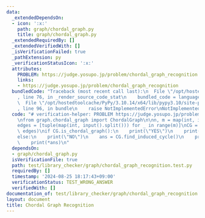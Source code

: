 ```yaml
---
data:
  _extendedDependsOn:
  - icon: ':x:'
    path: graph/chordal_graph.py
    title: graph/chordal_graph.py
  _extendedRequiredBy: []
  _extendedVerifiedWith: []
  _isVerificationFailed: true
  _pathExtension: py
  _verificationStatusIcon: ':x:'
  attributes:
    PROBLEM: https://judge.yosupo.jp/problem/chordal_graph_recognition
    links:
    - https://judge.yosupo.jp/problem/chordal_graph_recognition
  bundledCode: "Traceback (most recent call last):\n  File \"/opt/hostedtoolcache/PyPy/3.10.14/x64/lib/pypy3.10/site-packages/onlinejudge_verify/documentation/build.py\"\
    , line 76, in _render_source_code_stat\n    bundled_code = language.bundle(\n\
    \  File \"/opt/hostedtoolcache/PyPy/3.10.14/x64/lib/pypy3.10/site-packages/onlinejudge_verify/languages/python.py\"\
    , line 96, in bundle\n    raise NotImplementedError\nNotImplementedError\n"
  code: "# verification-helper: PROBLEM https://judge.yosupo.jp/problem/chordal_graph_recognition\n\
    \nfrom graph.chordal_graph import ChordalGraph\n\nn, m = map(int, input().split())\n\
    edges = [tuple(map(int, input().split())) for _ in range(m)]\nCG = ChordalGraph(n,\
    \ edges)\nif CG.is_chordal_graph():\n    print(\"YES\")\n    print(*CG.get_perfect_elimination_order())\n\
    else:\n    print(\"NO\")\n    ans = CG.find_induced_cycle()\n    print(len(ans))\n\
    \    print(*ans)\n"
  dependsOn:
  - graph/chordal_graph.py
  isVerificationFile: true
  path: test/library_checker/graph/chordal_graph_recognition.test.py
  requiredBy: []
  timestamp: '2024-08-25 18:17:43+09:00'
  verificationStatus: TEST_WRONG_ANSWER
  verifiedWith: []
documentation_of: test/library_checker/graph/chordal_graph_recognition.test.py
layout: document
title: Chordal Graph Recognition
---
```


